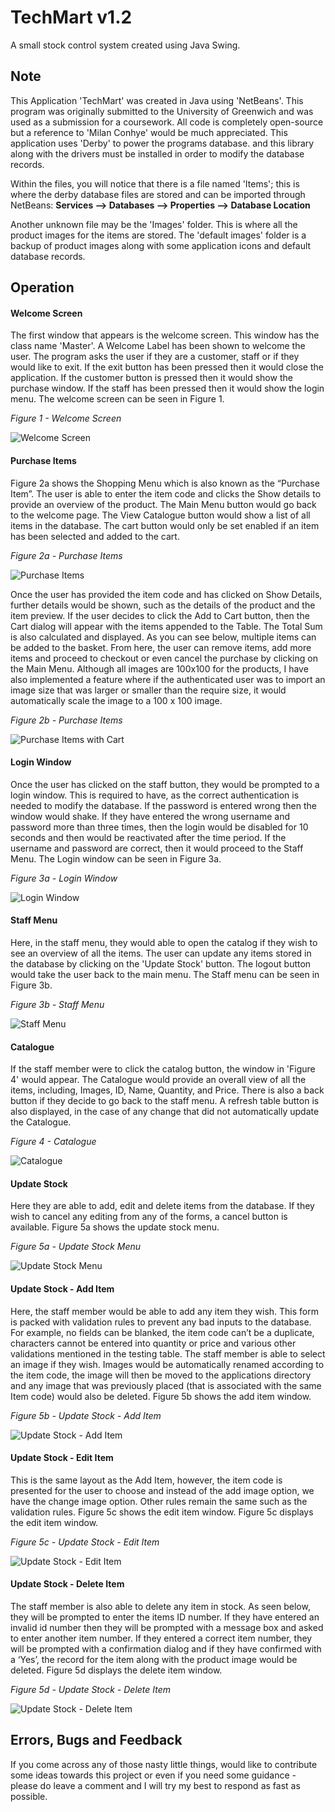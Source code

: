 # TechMart v1.2
A small stock control system created using Java Swing.

<h2><b>Note</b></h2>

This Application 'TechMart' was created in Java using 'NetBeans'. This program was originally submitted to the University of Greenwich and was used as a submission for a coursework. All code is completely open-source but a reference to 'Milan Conhye' would be much appreciated. This application uses 'Derby' to power the programs database. and this library along with the drivers must be installed in order to modify the database records. 

Within the files, you will notice that there is a file named 'Items'; this is where the derby database files are stored and can be imported through NetBeans: <b>Services --> Databases --> Properties --> Database Location</b>

Another unknown file may be the 'Images' folder. This is where all the product images for the items are stored. The 'default images' folder is a backup of product images along with some application icons and default database records.

<h2>Operation</h2>

<h4>Welcome Screen</h4>

The first window that appears is the welcome screen. This window has the class name 'Master'. A Welcome Label has been shown to welcome the user. The program asks the user if they are a customer, staff or if they would like to exit. If the exit button has been pressed then it would close the application. If the customer button is pressed then it would show the purchase window. If the staff has been pressed then it would show the login menu. The welcome screen can be seen in Figure 1.

<i> Figure 1 - Welcome Screen </i>

![Welcome Screen](/Screenshots/0.png?raw=true "Welcome Screen")

<h4>Purchase Items</h4>

Figure 2a shows the Shopping Menu which is also known as the “Purchase Item”. The user is able to enter the item code and clicks the Show details to provide an overview of the product. The Main Menu button would go back to the welcome page. The View Catalogue button would show a list of all items in the database. The cart button would only be set enabled if an item has been selected and added to the cart.

<i> Figure 2a - Purchase Items </i>

![Purchase Items](/Screenshots/1.png?raw=true "Purchase Items") 

Once the user has provided the item code and has clicked on Show Details, further details would be shown, such as the details of the product and the item preview. If the user decides to click the Add to Cart button, then the Cart dialog will appear with the items appended to the Table. The Total Sum is also calculated and displayed. As you can see below, multiple items can be added to the basket. From here, the user can remove items, add more items and proceed to checkout or even cancel the purchase by clicking on the Main Menu. Although all images are 100x100 for the products, I have also implemented a feature where if the authenticated user was to import an image size that was larger or smaller than the require size, it would automatically scale the image to a 100 x 100 image.

<i> Figure 2b - Purchase Items </i>

![Purchase Items with Cart](/Screenshots/2.png?raw=true "Purchase Items with Cart") 

<h4>Login Window</h4>

Once the user has clicked on the staff button, they would be prompted to a login window. This is required to have, as the correct authentication is needed to modify the database. If the password is entered wrong then the window would shake. If they have entered the wrong username and password more than three times, then the login would be disabled for 10 seconds and then would be reactivated after the time period. If the username and password are correct, then it would proceed to the Staff Menu. The Login window can be seen in Figure 3a.

<i> Figure 3a - Login Window </i>

![Login Window](/Screenshots/3.png?raw=true "Login Window") 

<h4>Staff Menu</h4>

Here, in the staff menu, they would able to open the catalog if they wish to see an overview of all the items. The user can update any items stored in the database by clicking on the 'Update Stock' button. The logout button would take the user back to the main menu. The Staff menu can be seen in Figure 3b.

<i> Figure 3b - Staff Menu </i>

![Staff Menu](/Screenshots/4.png?raw=true "Staff Menu") 

<h4>Catalogue</h4>

If the staff member were to click the catalog button, the window in 'Figure 4' would appear. The Catalogue would provide an overall view of all the items, including, Images, ID, Name, Quantity, and Price. There is also a back button if they decide to go back to the staff menu. A refresh table button is also displayed, in the case of any change that did not automatically update the Catalogue.

<i> Figure 4 - Catalogue </i>

![Catalogue](/Screenshots/5.png?raw=true "Catalogue") 

<h4>Update Stock</h4>

Here they are able to add, edit and delete items from the database. If they wish to cancel any editing from any of the forms, a cancel button is available. Figure 5a shows the update stock menu.

<i> Figure 5a - Update Stock Menu </i>

![Update Stock Menu](/Screenshots/6.png?raw=true "Update Stock Menu") 

<h4>Update Stock - Add Item</h4>

Here, the staff member would be able to add any item they wish. This form is packed with validation rules to prevent any bad inputs to the database. For example, no fields can be blanked, the item code can’t be a duplicate, characters cannot be entered into quantity or price and various other validations mentioned in the testing table. The staff member is able to select an image if they wish. Images would be automatically renamed according to the item code, the image will then be moved to the applications directory and any image that was previously placed (that is associated with the same Item code) would also be deleted. Figure 5b shows the add item window.

<i> Figure 5b - Update Stock - Add Item </i>

![Update Stock - Add Item](/Screenshots/7.png?raw=true "Update Stock - Add Item") 

<h4>Update Stock - Edit Item</h4>

This is the same layout as the Add Item, however, the item code is presented for the user to choose and instead of the add image option, we have the change image option. Other rules remain the same such as the validation rules. Figure 5c shows the edit item window. Figure 5c displays the edit item window.

<i> Figure 5c - Update Stock - Edit Item </i>

![Update Stock - Edit Item](/Screenshots/8.png?raw=true "Update Stock - Edit Item") 

<h4>Update Stock - Delete Item</h4>

The staff member is also able to delete any item in stock. As seen below, they will be prompted to enter the items ID number. If they have entered an invalid id number then they will be prompted with a message box and asked to enter another item number. If they entered a correct item number, they will be prompted with a confirmation dialog and if they have confirmed with a ‘Yes’, the record for the item along with the product image would be deleted. Figure 5d displays the delete item window.

<i> Figure 5d - Update Stock - Delete Item </i>

![Update Stock - Delete Item](/Screenshots/9.png?raw=true "Update Stock - Delete Item") 

<h2> Errors, Bugs and Feedback </h2>

If you come across any of those nasty little things, would like to contribute some ideas towards this project or even if you need some guidance - please do leave a comment and I will try my best to respond as fast as possible. 
